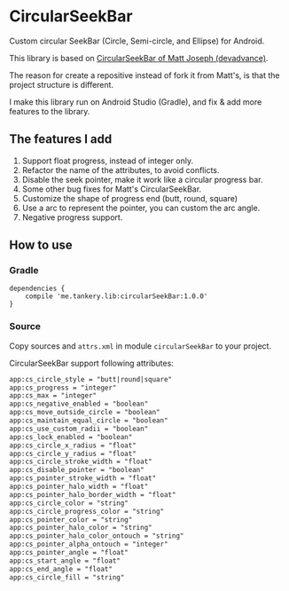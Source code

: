 # CircularSeekBar
Custom circular SeekBar (Circle, Semi-circle, and Ellipse) for Android.

This library is based on [CircularSeekBar of Matt Joseph (devadvance)](https://github.com/devadvance/circularseekbar).

The reason for create a repositive instead of fork it from Matt's, is that the project structure is different.

I make this library run on Android Studio (Gradle), and fix & add more features to the library.

## The features I add

1. Support float progress, instead of integer only.
2. Refactor the name of the attributes, to avoid conflicts.
3. Disable the seek pointer, make it work like a circular progress bar.
4. Some other bug fixes for Matt's CircularSeekBar.
5. Customize the shape of progress end (butt, round, square)
6. Use a arc to represent the pointer, you can custom the arc angle.
7. Negative progress support.

## How to use

### Gradle
``` Gradle
dependencies {
    compile 'me.tankery.lib:circularSeekBar:1.0.0'
}
```

### Source
Copy sources and `attrs.xml` in module `circularSeekBar` to your project.

CircularSeekBar support following attributes:
``` xml
app:cs_circle_style = "butt|round|square"
app:cs_progress = "integer"
app:cs_max = "integer"
app:cs_negative_enabled = "boolean"
app:cs_move_outside_circle = "boolean"
app:cs_maintain_equal_circle = "boolean"
app:cs_use_custom_radii = "boolean"
app:cs_lock_enabled = "boolean"
app:cs_circle_x_radius = "float"
app:cs_circle_y_radius = "float"
app:cs_circle_stroke_width = "float"
app:cs_disable_pointer = "boolean"
app:cs_pointer_stroke_width = "float"
app:cs_pointer_halo_width = "float"
app:cs_pointer_halo_border_width = "float"
app:cs_circle_color = "string"
app:cs_circle_progress_color = "string"
app:cs_pointer_color = "string"
app:cs_pointer_halo_color = "string"
app:cs_pointer_halo_color_ontouch = "string"
app:cs_pointer_alpha_ontouch = "integer"
app:cs_pointer_angle = "float"
app:cs_start_angle = "float"
app:cs_end_angle = "float"
app:cs_circle_fill = "string"
```

